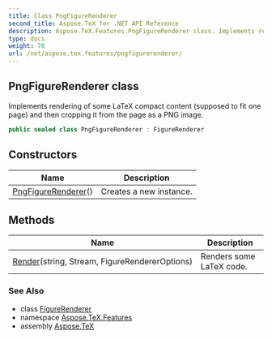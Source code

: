 ```yaml
---
title: Class PngFigureRenderer
second_title: Aspose.TeX for .NET API Reference
description: Aspose.TeX.Features.PngFigureRenderer class. Implements rendering of some LaTeX compact content supposed to fit one page and then cropping it from the page as a PNG image
type: docs
weight: 70
url: /net/aspose.tex.features/pngfigurerenderer/
---
```

## PngFigureRenderer class

Implements rendering of some LaTeX compact content (supposed to fit one page) and then cropping it from the page as a PNG image.

```csharp
public sealed class PngFigureRenderer : FigureRenderer
```

## Constructors

| Name | Description |
| --- | --- |
| [PngFigureRenderer](pngfigurerenderer/)() | Creates a new instance. |

## Methods

| Name | Description |
| --- | --- |
| [Render](../../aspose.tex.features/figurerenderer/render/)(string, Stream, FigureRendererOptions) | Renders some LaTeX code. |

### See Also

* class [FigureRenderer](../figurerenderer/)
* namespace [Aspose.TeX.Features](../../aspose.tex.features/)
* assembly [Aspose.TeX](../../)


